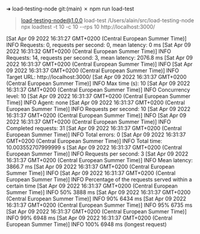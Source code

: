 ➜ load-testing-node git:(main) ✗ npm run load-test

> load-testing-node@1.0.0 load-test /Users/alain/src/load-testing-node
> npx loadtest -t 10 -c 10 --rps 10 http://localhost:3000/

[Sat Apr 09 2022 16:31:27 GMT+0200 (Central European Summer Time)] INFO Requests: 0, requests per second: 0, mean latency: 0 ms
[Sat Apr 09 2022 16:31:32 GMT+0200 (Central European Summer Time)] INFO Requests: 14, requests per second: 3, mean latency: 2076.8 ms
[Sat Apr 09 2022 16:31:37 GMT+0200 (Central European Summer Time)] INFO
[Sat Apr 09 2022 16:31:37 GMT+0200 (Central European Summer Time)] INFO Target URL: http://localhost:3000/
[Sat Apr 09 2022 16:31:37 GMT+0200 (Central European Summer Time)] INFO Max time (s): 10
[Sat Apr 09 2022 16:31:37 GMT+0200 (Central European Summer Time)] INFO Concurrency level: 10
[Sat Apr 09 2022 16:31:37 GMT+0200 (Central European Summer Time)] INFO Agent: none
[Sat Apr 09 2022 16:31:37 GMT+0200 (Central European Summer Time)] INFO Requests per second: 10
[Sat Apr 09 2022 16:31:37 GMT+0200 (Central European Summer Time)] INFO
[Sat Apr 09 2022 16:31:37 GMT+0200 (Central European Summer Time)] INFO Completed requests: 31
[Sat Apr 09 2022 16:31:37 GMT+0200 (Central European Summer Time)] INFO Total errors: 0
[Sat Apr 09 2022 16:31:37 GMT+0200 (Central European Summer Time)] INFO Total time: 10.003552707999999 s
[Sat Apr 09 2022 16:31:37 GMT+0200 (Central European Summer Time)] INFO Requests per second: 3
[Sat Apr 09 2022 16:31:37 GMT+0200 (Central European Summer Time)] INFO Mean latency: 3866.7 ms
[Sat Apr 09 2022 16:31:37 GMT+0200 (Central European Summer Time)] INFO
[Sat Apr 09 2022 16:31:37 GMT+0200 (Central European Summer Time)] INFO Percentage of the requests served within a certain time
[Sat Apr 09 2022 16:31:37 GMT+0200 (Central European Summer Time)] INFO 50% 3888 ms
[Sat Apr 09 2022 16:31:37 GMT+0200 (Central European Summer Time)] INFO 90% 6434 ms
[Sat Apr 09 2022 16:31:37 GMT+0200 (Central European Summer Time)] INFO 95% 6735 ms
[Sat Apr 09 2022 16:31:37 GMT+0200 (Central European Summer Time)] INFO 99% 6948 ms
[Sat Apr 09 2022 16:31:37 GMT+0200 (Central European Summer Time)] INFO 100% 6948 ms (longest request)
